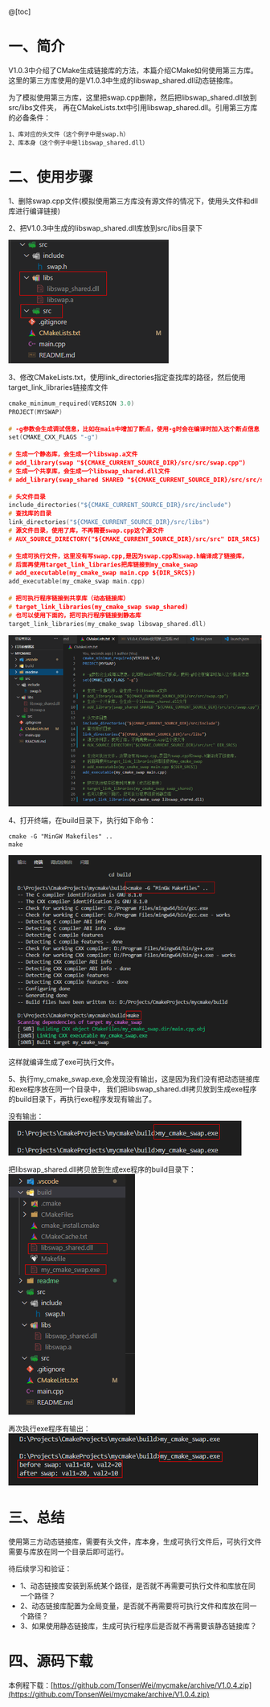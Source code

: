 @[toc]

# 一、简介

V1.0.3中介绍了CMake生成链接库的方法，本篇介绍CMake如何使用第三方库。
这里的第三方库使用的是V1.0.3中生成的libswap_shared.dll动态链接库。

为了模拟使用第三方库，这里把swap.cpp删除，然后把libswap_shared.dll放到src/libs文件夹，
再在CMakeLists.txt中引用libswap_shared.dll。引用第三方库的必备条件：

    1、库对应的头文件（这个例子中是swap.h）
    2、库本身（这个例子中是libswap_shared.dll）


# 二、使用步骤

1、删除swap.cpp文件(模拟使用第三方库没有源文件的情况下，使用头文件和dll库进行编译链接)

2、把V1.0.3中生成的libswap_shared.dll库放到src/libs目录下

![dirs_pic](images/V104/01_dirs.png)

3、修改CMakeLists.txt，使用link_directories指定查找库的路径，然后使用target_link_libraries链接库文件
```c
cmake_minimum_required(VERSION 3.0)
PROJECT(MYSWAP)

# -g参数会生成调试信息，比如在main中增加了断点，使用-g时会在编译时加入这个断点信息
set(CMAKE_CXX_FLAGS "-g")

# 生成一个静态库，会生成一个libswap.a文件
# add_library(swap "${CMAKE_CURRENT_SOURCE_DIR}/src/src/swap.cpp")
# 生成一个共享库，会生成一个libswap_shared.dll文件
# add_library(swap_shared SHARED "${CMAKE_CURRENT_SOURCE_DIR}/src/src/swap.cpp")

# 头文件目录
include_directories("${CMAKE_CURRENT_SOURCE_DIR}/src/include")
# 查找库的目录
link_directories("${CMAKE_CURRENT_SOURCE_DIR}/src/libs")
# 源文件目录，使用了库，不再需要swap.cpp这个源文件
# AUX_SOURCE_DIRECTORY("${CMAKE_CURRENT_SOURCE_DIR}/src/src" DIR_SRCS)

# 生成可执行文件，这里没有写swap.cpp,是因为swap.cpp和swap.h编译成了链接库，
# 后面再使用target_link_libraries把库链接到my_cmake_swap
# add_executable(my_cmake_swap main.cpp ${DIR_SRCS})
add_executable(my_cmake_swap main.cpp)

# 把可执行程序链接到共享库（动态链接库）
# target_link_libraries(my_cmake_swap swap_shared)
# 也可以使用下面的，把可执行程序链接到静态库
target_link_libraries(my_cmake_swap libswap_shared.dll)
```

![cmakelists](images/V104/02_cmakelists.png)

4、打开终端，在build目录下，执行如下命令：
    
    cmake -G "MinGW Makefiles" ..
    make

![build](images/V104/03_make.png)

这样就编译生成了exe可执行文件。

5、执行my_cmake_swap.exe,会发现没有输出，这是因为我们没有把动态链接库和exe程序放在同一个目录中，
我们把libswap_shared.dll拷贝放到生成exe程序的build目录下，再执行exe程序发现有输出了。


没有输出：
![no_output](images/V104/04_no_output.png)


把libswap_shared.dll拷贝放到生成exe程序的build目录下：
![put_dll_to_build](images/V104/05_put_dll_with_exe.png)

再次执行exe程序有输出：
![output_result](images/V104/06_outputresult.png)


# 三、总结

使用第三方动态链接库，需要有头文件，库本身，生成可执行文件后，可执行文件需要与库放在同一个目录后即可运行。

待后续学习和验证：
- 1、动态链接库安装到系统某个路径，是否就不再需要可执行文件和库放在同一个路径？
- 2、动态链接库配置为全局变量，是否就不再需要将可执行文件和库放在同一个路径？
- 3、如果使用静态链接库，生成可执行程序后是否就不再需要该静态链接库？

# 四、源码下载

本例程下载：[https://github.com/TonsenWei/mycmake/archive/V1.0.4.zip](https://github.com/TonsenWei/mycmake/archive/V1.0.4.zip)